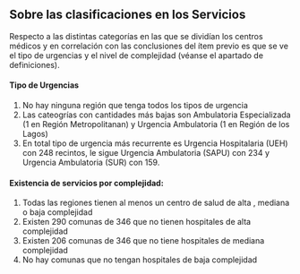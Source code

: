 ## Sobre las clasificaciones en los Servicios

Respecto a las distintas categorías en las que se dividían los centros médicos y en correlación con las conclusiones del ítem previo es que se ve el tipo de urgencias y el nivel de complejidad (véanse el apartado de definiciones).

#### Tipo de Urgencias 

1. No hay ninguna región que tenga todos los tipos de urgencia 
2. Las cateogrías con cantidades más bajas son Ambulatoria Especializada (1 en Región Metropolitanan) y Urgencia Ambulatoria (1 en Región de los Lagos)
3. En total tipo de urgencia más recurrente es Urgencia Hospitalaria (UEH) con 248 recintos, le sigue Urgencia Ambulatoria (SAPU) con 234 y Urgencia Ambulatoria (SUR) con 159.


#### Existencia de servicios por complejidad:

1. Todas las regiones tienen al menos un centro de salud de alta , mediana o baja complejidad
2. Existen 290 comunas de 346 que no tienen hospitales de alta complejidad
3. Existen 206 comunas de 346 que no tiene hospitales de mediana complejidad
4. No hay comunas que no tengan hospitales de baja complejidad